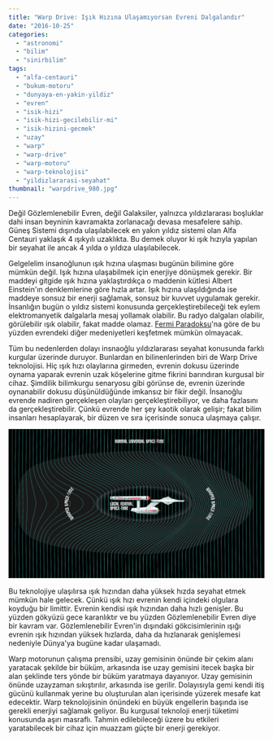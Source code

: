 ```yaml
---
title: "Warp Drive: Işık Hızına Ulaşamıyorsan Evreni Dalgalandır"
date: "2016-10-25"
categories: 
  - "astronomi"
  - "bilim"
  - "sinirbilim"
tags: 
  - "alfa-centauri"
  - "bukum-motoru"
  - "dunyaya-en-yakin-yildiz"
  - "evren"
  - "isik-hizi"
  - "isik-hizi-gecilebilir-mi"
  - "isik-hizini-gecmek"
  - "uzay"
  - "warp"
  - "warp-drive"
  - "warp-motoru"
  - "warp-teknolojisi"
  - "yildizlararasi-seyahat"
thumbnail: "warpdrive_980.jpg"
---
```


Değil Gözlemlenebilir Evren, değil Galaksiler, yalnızca yıldızlararası boşluklar dahi insan beyninin kavramakta zorlanacağı devasa mesafelere sahip. Güneş Sistemi dışında ulaşılabilecek en yakın yıldız sistemi olan Alfa Centauri yaklaşık 4 ışıkyılı uzaklıkta. Bu demek oluyor ki ışık hızıyla yapılan bir seyahat ile ancak 4 yılda o yıldıza ulaşılabilecek.

Gelgelelim insanoğlunun ışık hızına ulaşması bugünün bilimine göre mümkün değil. Işık hızına ulaşabilmek için enerjiye dönüşmek gerekir. Bir maddeyi gitgide ışık hızına yaklaştırdıkça o maddenin kütlesi Albert Einstein'ın denklemlerine göre hızla artar. Işık hızına ulaşıldığında ise maddeye sonsuz bir enerji sağlamak, sonsuz bir kuvvet uygulamak gerekir. İnsanlığın bugün o yıldız sistemi konusunda gerçekleştirebileceği tek eylem elektromanyetik dalgalarla mesaj yollamak olabilir. Bu radyo dalgaları olabilir, görülebilir ışık olabilir,  fakat madde olamaz. [Fermi Paradoksu](http://sabahlatan.com/blog/dunya-disi-yasam-ve-fermi-paradoksu/)'na göre de bu yüzden evrendeki diğer medeniyetleri keşfetmek mümkün olmayacak.

Tüm bu nedenlerden dolayı insnaoğlu yıldızlararası seyahat konusunda farklı kurgular üzerinde duruyor. Bunlardan en bilinenlerinden biri de Warp Drive teknolojisi. Hiç ışık hızı olaylarına girmeden, evrenin dokusu üzerinde oynama yaparak evrenin uzak köşelerine gitme fikrini barındıran kurgusal bir cihaz. Şimdilik bilimkurgu senaryosu gibi görünse de, evrenin üzerinde oynanabilir dokusu düşünüldüğünde imkansız bir fikir değil. İnsanoğlu evrende nadiren gerçekleşen olayları gerçekleştirebiliyor, ve daha fazlasını da gerçekleştirebilir. Çünkü evrende her şey kaotik olarak gelişir; fakat bilim insanları hesaplayarak, bir düzen ve sıra içerisinde sonuca ulaşmaya çalışır.

![Warp motoru](images/WarpDrive.jpg)

Bu teknolojiye ulaşılırsa ışık hızından daha yüksek hızda seyahat etmek mümkün hale gelecek. Çünkü ışık hızı evrenin kendi içindeki olgulara koyduğu bir limittir.  Evrenin kendisi ışık hızından daha hızlı genişler. Bu yüzden gökyüzü gece karanlıktır ve bu yüzden Gözlemlenebilir Evren diye bir kavram var. Gözlemlenebilir Evren'in dışındaki gökcisimlerinin ışığı evrenin ışık hızından yüksek hızlarda, daha da hızlanarak genişlemesi nedeniyle Dünya'ya bugüne kadar ulaşamadı.

Warp motorunun çalışma prensibi, uzay gemisinin önünde bir çekim alanı yaratacak şekilde bir büküm, arkasında ise uzay gemisini itecek başka bir alan şeklinde ters yönde bir büküm yaratmaya dayanıyor. Uzay gemisinin önünde uzayzaman sıkıştırılır, arkasında ise gerilir. Dolayısıyla gemi kendi itiş gücünü kullanmak yerine bu oluşturulan alan içerisinde yüzerek mesafe kat edecektir. Warp teknolojisinin önündeki en büyük engellerin başında ise gerekli enerjiyi sağlamak geliyor. Bu kurgusal teknoloji enerji tüketimi konusunda aşırı masraflı. Tahmin edilebileceği üzere bu etkileri yaratabilecek bir cihaz için muazzam güçte bir enerji gerekiyor.
